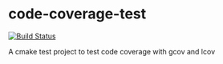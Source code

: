 code-coverage-test
==================

[![Build Status](https://travis-ci.org/zussel/code-coverage-test.png?branch=master)](https://travis-ci.org/zussel/code-coverage-test)

A cmake test project to test code coverage with gcov and lcov
